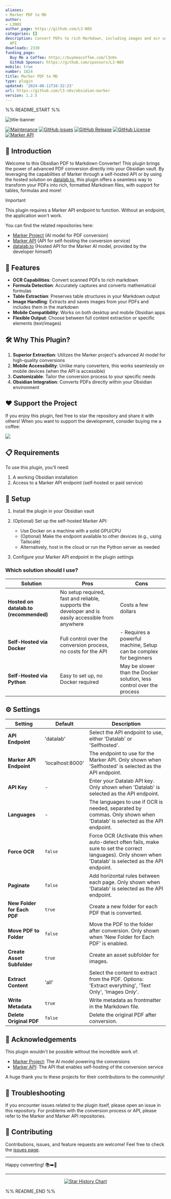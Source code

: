 ```yaml
---
aliases:
- Marker PDF to MD
author:
- L3N0X
author_page: https://github.com/L3-N0X
categories: []
description: Convert PDFs to rich Markdown, including images and ocr using the Marker
  API
downloads: 2330
funding_page:
  Buy Me a Coffee: https://buymeacoffee.com/l3n0x
  GitHub Sponsor: https://github.com/sponsors/L3-N0X
mobile: true
number: 1824
title: Marker PDF to MD
type: plugin
updated: '2024-08-11T16:32:23'
url: https://github.com/l3-n0x/obsidian-marker
version: 1.2.5
---
```


%% README_START %%

![title-banner](https://raw.githubusercontent.com/l3-n0x/obsidian-marker/HEAD/assets/title-banner.png)

[![Maintenance](https://img.shields.io/badge/Maintained-yes-a27ded.svg)](https://GitHub.com/L3-N0X/obsidian-marker/graphs/commit-activity)
[![GitHub issues](https://img.shields.io/github/issues/L3-N0X/obsidian-marker.svg?color=a27ded)](https://github.com/L3-N0X/obsidian-marker/issues)
[![GitHub Release](https://img.shields.io/github/v/release/L3-N0X/obsidian-marker?color=a27ded&link=https%3A%2F%2Fgithub.com%2FL3-N0X%2Fobsidian-marker%2Freleases)](https://github.com/L3-N0X/obsidian-marker/releases)
[![GitHub License](https://img.shields.io/github/license/L3-N0X/obsidian-marker?color=a27ded)](https://github.com/L3-N0X/obsidian-marker/blob/master/LICENSE)
[![Marker API](https://img.shields.io/badge/Marker%20API-Required-a27ded.svg)](https://github.com/adithya-s-k/marker-api)

## 🌟 Introduction

Welcome to this Obsidian PDF to Markdown Converter! This plugin brings the power of advanced PDF conversion directly into your Obsidian vault. By leveraging the capabilities of Marker through a self-hosted API or by using the hosted solution on [datalab.to](https://www.datalab.to/), this plugin offers a seamless way to transform your PDFs into rich, formatted Markdown files, with support for tables, formulas and more!

> [!IMPORTANT]
> This plugin requires a Marker API endpoint to function. Without an endpoint, the application won't work.

You can find the related repositories here:

- [Marker Project](https://github.com/VikParuchuri/marker) (AI model for PDF conversion)
- [Marker API](https://github.com/adithya-s-k/marker-api) (API for self-hosting the conversion service)
- [datalab.to](https://www.datalab.to/) (Hosted API for the Marker AI model, provided by the developer himself)

## 🚀 Features

- **OCR Capabilities**: Convert scanned PDFs to rich markdown
- **Formula Detection**: Accurately captures and converts mathematical formulas
- **Table Extraction**: Preserves table structures in your Markdown output
- **Image Handling**: Extracts and saves images from your PDFs and includes them in the markdown
- **Mobile Compatibility**: Works on both desktop and mobile Obsidian apps
- **Flexible Output**: Choose between full content extraction or specific elements (text/images)

## 🛠 Why This Plugin?

1. **Superior Extraction**: Utilizes the Marker project's advanced AI model for high-quality conversions
2. **Mobile Accessibility**: Unlike many converters, this works seamlessly on mobile devices (when the API is accessible)
3. **Customizable**: Tailor the conversion process to your specific needs
4. **Obsidian Integration**: Converts PDFs directly within your Obsidian environment

## ♥️ Support the Project

If you enjoy this plugin, feel free to star the repository and share it with others!
When you want to support the development, consider buying me a coffee:

<a href="https://www.buymeacoffee.com/l3n0x"><img src="https://img.buymeacoffee.com/button-api/?slug=l3n0x&font_family=Inter&button_colour=FFDD00"></a>

## 📋 Requirements

To use this plugin, you'll need:

1. A working Obsidian installation
2. Access to a Marker API endpoint (self-hosted or paid service)

## 🔧 Setup

1. Install the plugin in your Obsidian vault
2. (Optional) Set up the self-hosted Marker API:

   - Use Docker on a machine with a solid GPU/CPU
   - (Optional) Make the endpoint available to other devices (e.g., using Tailscale)
   - Alternatively, host in the cloud or run the Python server as needed
3. Configure your Marker API endpoint in the plugin settings

### Which solution should I use?

| Solution          | Pros                                             | Cons                                                                 |
| ----------------- | ------------------------------------------------ | -------------------------------------------------------------------- |
| **Hosted on datalab.to (recommended)** | No setup required, fast and reliable, supports the developer and is easily accessible from anywhere | Costs a few dollars |
| **Self-Hosted via Docker** | Full control over the conversion process, no costs for the API | - Requires a powerful machine, Setup can be complex for beginners |
| **Self-Hosted via Python** | Easy to set up, no Docker required | May be slower than the Docker solution, less control over the process |

## ⚙️ Settings

| Setting | Default | Description |
| --- | --- | --- |
| **API Endpoint** | 'datalab' | Select the API endpoint to use, either 'Datalab' or 'Selfhosted'. |
| **Marker API Endpoint** | 'localhost:8000' | The endpoint to use for the Marker API. Only shown when 'Selfhosted' is selected as the API endpoint. |
| **API Key** | - | Enter your Datalab API key. Only shown when 'Datalab' is selected as the API endpoint. |
| **Languages** | - | The languages to use if OCR is needed, separated by commas. Only shown when 'Datalab' is selected as the API endpoint. |
| **Force OCR** | `false` | Force OCR (Activate this when auto-detect often fails, make sure to set the correct languages). Only shown when 'Datalab' is selected as the API endpoint. |
| **Paginate** | `false` | Add horizontal rules between each page. Only shown when 'Datalab' is selected as the API endpoint. |
| **New Folder for Each PDF** | `true` | Create a new folder for each PDF that is converted. |
| **Move PDF to Folder** | `false` | Move the PDF to the folder after conversion. Only shown when 'New Folder for Each PDF' is enabled. |
| **Create Asset Subfolder** | `true` | Create an asset subfolder for images. |
| **Extract Content** | 'all' | Select the content to extract from the PDF. Options: 'Extract everything', 'Text Only', 'Images Only'. |
| **Write Metadata** | `true` | Write metadata as frontmatter in the Markdown file. |
| **Delete Original PDF** | `false` | Delete the original PDF after conversion. |

## 🙏 Acknowledgements

This plugin wouldn't be possible without the incredible work of:

- [Marker Project](https://github.com/VikParuchuri/marker): The AI model powering the conversions
- [Marker API](https://github.com/adithya-s-k/marker-api): The API that enables self-hosting of the conversion service

A huge thank you to these projects for their contributions to the community!

## 🐛 Troubleshooting

If you encounter issues related to the plugin itself, please open an issue in this repository. For problems with the conversion process or API, please refer to the Marker and Marker API repositories.

## 🤝 Contributing

Contributions, issues, and feature requests are welcome! Feel free to check the [issues page](https://github.com/L3-N0X/obsidian-marker/issues).

---

Happy converting! 📚➡️📝

---

<p align="center">
  <a href="https://l3n0x.eu5.org">
    <img src="https://api.star-history.com/svg?repos=l3-n0x/obsidian-marker&type=Date" alt="Star History Chart">
  </a>
</p>


%% README_END %%